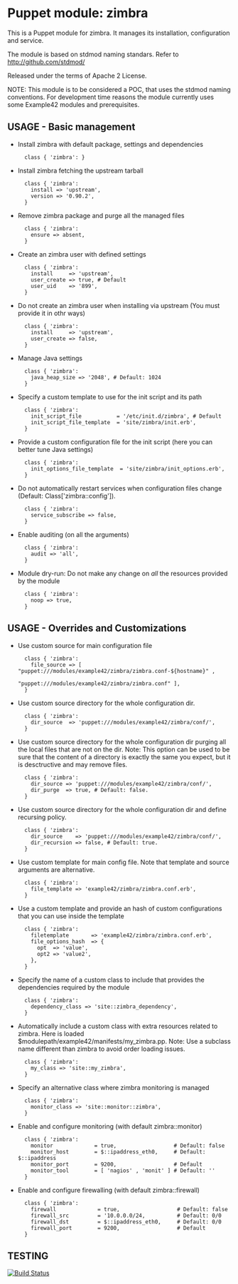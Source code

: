 # Puppet module: zimbra

This is a Puppet module for zimbra.
It manages its installation, configuration and service.

The module is based on stdmod naming standars.
Refer to http://github.com/stdmod/

Released under the terms of Apache 2 License.

NOTE: This module is to be considered a POC, that uses the stdmod naming conventions.
For development time reasons the module currently uses some Example42 modules and prerequisites.

## USAGE - Basic management

* Install zimbra with default package, settings and dependencies

        class { 'zimbra': }

* Install zimbra fetching the upstream tarball

        class { 'zimbra':
          install => 'upstream',
          version => '0.90.2',
        }

* Remove zimbra package and purge all the managed files

        class { 'zimbra':
          ensure => absent,
        }

* Create an zimbra user with defined settings

        class { 'zimbra':
          install     => 'upstream',
          user_create => true, # Default
          user_uid    => '899',
        }

* Do not create an zimbra user when installing via upstream
  (You must provide it in othr ways)

        class { 'zimbra':
          install     => 'upstream',
          user_create => false,
        }

* Manage Java settings

        class { 'zimbra':
          java_heap_size => '2048', # Default: 1024
        }

* Specify a custom template to use for the init script and its path

        class { 'zimbra':
          init_script_file           = '/etc/init.d/zimbra', # Default
          init_script_file_template  = 'site/zimbra/init.erb',
        }

* Provide a custom configuration file for the init script (here you can better tune Java settings)

        class { 'zimbra':
          init_options_file_template  = 'site/zimbra/init_options.erb',
        }


* Do not automatically restart services when configuration files change (Default: Class['zimbra::config']).

        class { 'zimbra':
          service_subscribe => false,
        }

* Enable auditing (on all the arguments)

        class { 'zimbra':
          audit => 'all',
        }

* Module dry-run: Do not make any change on *all* the resources provided by the module

        class { 'zimbra':
          noop => true,
        }


## USAGE - Overrides and Customizations
* Use custom source for main configuration file

        class { 'zimbra':
          file_source => [ "puppet:///modules/example42/zimbra/zimbra.conf-${hostname}" ,
                           "puppet:///modules/example42/zimbra/zimbra.conf" ],
        }


* Use custom source directory for the whole configuration dir.

        class { 'zimbra':
          dir_source  => 'puppet:///modules/example42/zimbra/conf/',
        }

* Use custom source directory for the whole configuration dir purging all the local files that are not on the dir.
  Note: This option can be used to be sure that the content of a directory is exactly the same you expect, but it is desctructive and may remove files.

        class { 'zimbra':
          dir_source => 'puppet:///modules/example42/zimbra/conf/',
          dir_purge  => true, # Default: false.
        }

* Use custom source directory for the whole configuration dir and define recursing policy.

        class { 'zimbra':
          dir_source    => 'puppet:///modules/example42/zimbra/conf/',
          dir_recursion => false, # Default: true.
        }

* Use custom template for main config file. Note that template and source arguments are alternative.

        class { 'zimbra':
          file_template => 'example42/zimbra/zimbra.conf.erb',
        }

* Use a custom template and provide an hash of custom configurations that you can use inside the template

        class { 'zimbra':
          filetemplate       => 'example42/zimbra/zimbra.conf.erb',
          file_options_hash  => {
            opt  => 'value',
            opt2 => 'value2',
          },
        }


* Specify the name of a custom class to include that provides the dependencies required by the module

        class { 'zimbra':
          dependency_class => 'site::zimbra_dependency',
        }


* Automatically include a custom class with extra resources related to zimbra.
  Here is loaded $modulepath/example42/manifests/my_zimbra.pp.
  Note: Use a subclass name different than zimbra to avoid order loading issues.

        class { 'zimbra':
          my_class => 'site::my_zimbra',
        }

* Specify an alternative class where zimbra monitoring is managed

        class { 'zimbra':
          monitor_class => 'site::monitor::zimbra',
        }

* Enable and configure monitoring (with default zimbra::monitor)

        class { 'zimbra':
          monitor             = true,                  # Default: false
          monitor_host        = $::ipaddress_eth0,     # Default: $::ipaddress
          monitor_port        = 9200,                  # Default
          monitor_tool        = [ 'nagios' , 'monit' ] # Default: ''
        }

* Enable and configure firewalling (with default zimbra::firewall)

        class { 'zimbra':
          firewall             = true,                  # Default: false
          firewall_src         = '10.0.0.0/24,          # Default: 0/0
          firewall_dst         = $::ipaddress_eth0,     # Default: 0/0
          firewall_port        = 9200,                  # Default
        }


## TESTING
[![Build Status](https://travis-ci.org/stdmod/puppet-zimbra.png?branch=master)](https://travis-ci.org/stdmod/puppet-zimbra)
